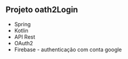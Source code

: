 ## Projeto oath2Login
* Spring
* Kotlin
* API Rest
* OAuth2
* Firebase - authenticação com conta google

